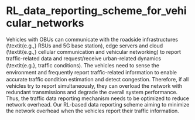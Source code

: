 # RL_data_reporting_scheme_for_vehicular_networks
Vehicles with OBUs can communicate with the roadside infrastructures (\textit{e.g.,} RSUs and 5G base station), edge servers and cloud (\textit{e.g.,} cellular communication and vehicular networking) to report trafﬁc-related data and request/receive urban-related dynamics (\textit{e.g.}, trafﬁc conditions). 
The vehicles need to sense the environment and frequently report trafﬁc-related information to enable accurate trafﬁc condition estimation and detect congestion. Therefore, if all vehicles try to report simultaneously, they can overload the network with redundant transmissions and degrade the overall system performance. 
Thus, the traffic data reporting mechanism needs to be optimized to reduce network overhead. 
Our RL-based data reporting scheme aiming to minimize the network overhead when the vehicles report their traffic information.
